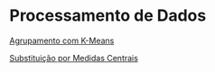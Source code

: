 # Processamento de Dados

[Agrupamento com K-Means](https://github.com/alexandre11aa/notebooks/blob/main/data_processing/agrupamento_com_k-means.ipynb)

[Substituição por Medidas Centrais](https://github.com/alexandre11aa/notebooks/blob/main/data_processing/substituicao_por_medidas_centrais.ipynb)
